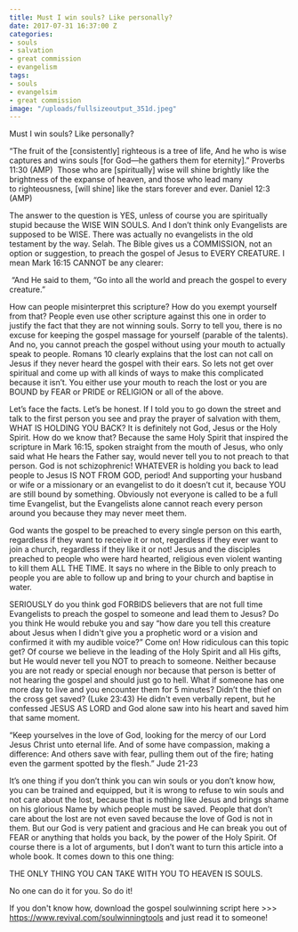 ```yaml
---
title: Must I win souls? Like personally?
date: 2017-07-31 16:37:00 Z
categories:
- souls
- salvation
- great commission
- evangelism
tags:
- souls
- evangelsim
- great commission
image: "/uploads/fullsizeoutput_351d.jpeg"
---
```



Must I win souls? Like personally?

“The fruit of the [consistently] righteous is a tree of life,
And he who is wise captures and wins souls [for God—he gathers them for eternity].”
Proverbs 11:30 (AMP)
 Those who are [spiritually] wise will shine brightly like the brightness of the expanse of heaven, and those who lead many to righteousness, [will shine] like the stars forever and ever.
Daniel 12:3 (AMP)

The answer to the question is YES, unless of course you are spiritually stupid because the WISE WIN SOULS. And I don’t think only Evangelists are supposed to be WISE. There was actually no evangelists in the old testament by the way. Selah. 
The Bible gives us a COMMISSION, not an option or suggestion, to preach the gospel of Jesus to EVERY CREATURE. I mean Mark 16:15 CANNOT be any clearer:

 “And He said to them, “Go into all the world and preach the gospel to every creature.”

How can people misinterpret this scripture? How do you exempt yourself from that? People even use other scripture against this one in order to justify the fact that they are not winning souls. Sorry to tell you, there is no excuse for keeping the gospel massage for yourself (parable of the talents). And no, you cannot preach the gospel without using your mouth to actually speak to people. Romans 10 clearly explains that the lost can not call on Jesus if they never heard the gospel with their ears. So lets not get over spiritual and come up with all kinds of ways to make this complicated because it isn’t. You either use your mouth to reach the lost or you are BOUND by FEAR or PRIDE or RELIGION or all of the above.

Let’s face the facts. Let’s be honest. If I told you to go down the street and talk to the first person you see and pray the prayer of salvation with them, WHAT IS HOLDING YOU BACK?
It is definitely not God, Jesus or the Holy Spirit. How do we know that? Because the same Holy Spirit that inspired the scripture in Mark 16:15, spoken straight from the mouth of Jesus, who only said what He hears the Father say, would never tell you to not preach to that person. God is not schizophrenic!
WHATEVER is holding you back to lead people to Jesus IS NOT FROM GOD, period! 
And supporting your husband or wife or a missionary or an evangelist to do it doesn’t cut it, because YOU are still bound by something. Obviously not everyone is called to be a full time Evangelist, but the Evangelists alone cannot reach every person around you because they may never meet them.

God wants the gospel to be preached to every single person on this earth, regardless if they want to receive it or not, regardless if they ever want to join a church, regardless if they like it or not! Jesus and the disciples preached to people who were hard hearted, religious even violent wanting to kill them ALL THE TIME. It says no where in the Bible to only preach to people you are able to follow up and bring to your church and baptise in water.

SERIOUSLY do you think god FORBIDS believers that are not full time Evangelists to preach the gospel to someone and lead them to Jesus? Do you think He would rebuke you and say “how dare you tell this creature about Jesus when I didn't give you a prophetic word or a vision and confirmed it with my audible voice?” 
Come on! How ridiculous can this topic get? 
Of course we believe in the leading of the Holy Spirit and all His gifts, but He would never tell you NOT to preach to someone. Neither because you are not ready or special enough nor because that person is better of not hearing the gospel and should just go to hell.
What if someone has one more day to live and you encounter them for 5 minutes? Didn’t the thief on the cross get saved? (Luke 23:43) He didn't even verbally repent, but he confessed JESUS AS LORD and God alone saw into his heart and saved him that same moment. 

“Keep yourselves in the love of God, looking for the mercy of our Lord Jesus Christ unto eternal life. And of some have compassion, making a difference: And others save with fear, pulling them out of the fire; hating even the garment spotted by the flesh.”
Jude 21-23

It’s one thing if you don’t think you can win souls or you don’t know how, you can be trained and equipped, but it is wrong to refuse to win souls and not care about the lost, because that is nothing like Jesus and brings shame on his glorious Name by which people must be saved. People that don’t care about the lost are not even saved because the love of God is not in them.
But our God is very patient and gracious and He can break you out of FEAR or anything that holds you back, by the power of the Holy Spirit.
 Of course there is a lot of arguments, but I don’t want to turn this article into a whole book. 
It comes down to this one thing:

THE ONLY THING YOU CAN TAKE WITH YOU TO HEAVEN IS SOULS.

No one can do it for you. So do it!


If you don't know how, download the gospel soulwinning script here >>>  https://www.revival.com/soulwinningtools
and just read it to someone!